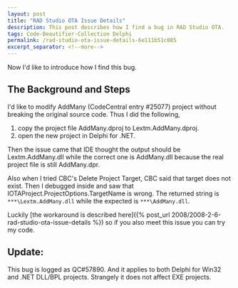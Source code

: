 ```yaml
---
layout: post
title: "RAD Studio OTA Issue Details"
description: This post describes how I find a bug in RAD Studio OTA.
tags: Code-Beautifier-Collection Delphi
permalink: /rad-studio-ota-issue-details-6e111b51c005
excerpt_separator: <!--more-->
---
```

Now I'd like to introduce how I find this bug.
<!--more-->

## The Background and Steps

I'd like to modify AddMany (CodeCentral entry #25077) project without breaking the original source code. Thus I did the following,

1. copy the project file AddMany.dproj to Lextm.AddMany.dproj.
1. open the new project in Delphi for .NET.

Then the issue came that IDE thought the output should be Lextm.AddMany.dll while the correct one is AddMany.dll because the real project file is still AddMany.dpr.

Also when I tried CBC's Delete Project Target, CBC said that target does not exist. Then I debugged inside and saw that IOTAProject.ProjectOptions.TargetName is wrong. The returned string is `***\Lextm.AddMany.dll` while the expected is `***\AddMany.dll`.

Luckily [the workaround is described here]({% post_url 2008/2008-2-6-rad-studio-ota-issue-details %}) so if you also meet this issue you can try my code.

## Update:

This bug is logged as QC#57890. And it applies to both Delphi for Win32 and .NET DLL/BPL projects. Strangely it does not affect EXE projects.
